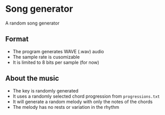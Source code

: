 # Song generator
A random song generator

## Format
- The program generates WAVE (.wav) audio
- The sample rate is cusomizable
- It is limited to 8 bits per sample (for now)

## About the music
- The key is randomly generated
- It uses a randomly selected chord progression from `progressions.txt`
- It will generate a random melody with only the notes of the chords
- The melody has no rests or variation in the rhythm
